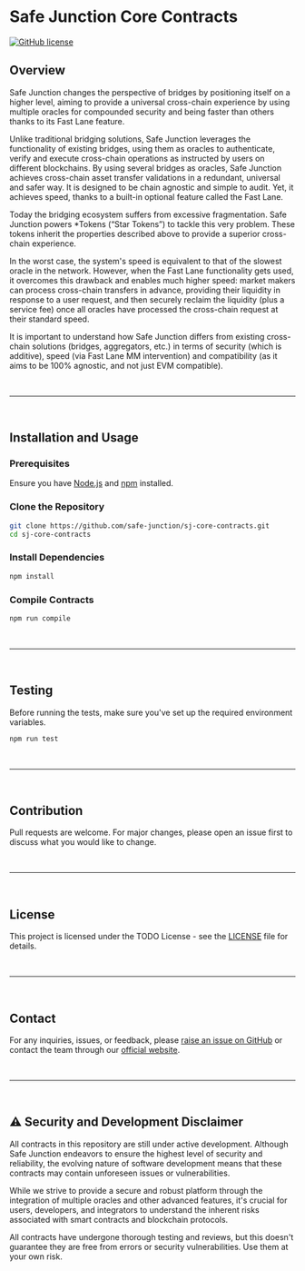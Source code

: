 # Safe Junction Core Contracts

[![GitHub license](https://img.shields.io/badge/license-TODO.svg)](https://github.com/safe-junction/sj-core-contracts/blob/main/LICENSE)

## Overview

Safe Junction changes the perspective of bridges by positioning itself on a higher level, aiming to provide a universal cross-chain experience by using multiple oracles for compounded security and being faster than others thanks to its Fast Lane feature.

Unlike traditional bridging solutions, Safe Junction leverages the functionality of existing bridges, using them as oracles to authenticate, verify and execute cross-chain operations as instructed by users on different blockchains. By using several bridges as oracles, Safe Junction achieves cross-chain asset transfer validations in a redundant, universal and safer way. It is designed to be chain agnostic and simple to audit. Yet, it achieves speed, thanks to a built-in optional feature called the Fast Lane.

Today the bridging ecosystem suffers from excessive fragmentation. Safe Junction powers *Tokens (“Star Tokens”) to tackle this very problem. These tokens inherit the properties described above to provide a superior cross-chain experience.

In the worst case, the system's speed is equivalent to that of the slowest oracle in the network. However, when the Fast Lane functionality gets used, it overcomes this drawback and enables much higher speed: market makers can process cross-chain transfers in advance, providing their liquidity in response to a user request, and then securely reclaim the liquidity (plus a service fee) once all oracles have processed the cross-chain request at their standard speed.

It is important to understand how Safe Junction differs from existing cross-chain solutions (bridges, aggregators, etc.) in terms of security (which is additive), speed (via Fast Lane MM intervention) and compatibility (as it aims to be 100% agnostic, and not just EVM compatible).

&nbsp;

***

&nbsp;

## Installation and Usage

### Prerequisites

Ensure you have [Node.js](https://nodejs.org/) and [npm](https://www.npmjs.com/) installed.

### Clone the Repository

```bash
git clone https://github.com/safe-junction/sj-core-contracts.git
cd sj-core-contracts
```

### Install Dependencies

```bash
npm install
```

### Compile Contracts

```bash
npm run compile
```

&nbsp;

***

&nbsp;

## Testing

Before running the tests, make sure you've set up the required environment variables.

```bash
npm run test
```

&nbsp;

***

&nbsp;

## Contribution

Pull requests are welcome. For major changes, please open an issue first to discuss what you would like to change.

&nbsp;

***

&nbsp;

## License

This project is licensed under the TODO License - see the [LICENSE](LICENSE) file for details.


&nbsp;

***

&nbsp;
## Contact

For any inquiries, issues, or feedback, please [raise an issue on GitHub](https://github.com/safe-junction/sj-core-contracts/issues) or contact the team through our [official website](#).

&nbsp;

***

&nbsp;

## ⚠️ Security and Development Disclaimer

All contracts in this repository are still under active development. Although Safe Junction endeavors to ensure the highest level of security and reliability, the evolving nature of software development means that these contracts may contain unforeseen issues or vulnerabilities.

While we strive to provide a secure and robust platform through the integration of multiple oracles and other advanced features, it's crucial for users, developers, and integrators to understand the inherent risks associated with smart contracts and blockchain protocols.

All contracts have undergone thorough testing and reviews, but this doesn't guarantee they are free from errors or security vulnerabilities. Use them at your own risk.